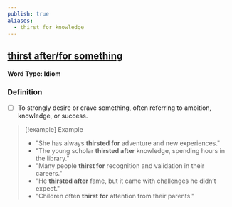 ```yaml
---
publish: true
aliases:
  - thirst for knowledge
---
```


## [thirst after/for something](https://dictionary.cambridge.org/dictionary/english/thirst-after-for?q=thirst+after%2Ffor+something)
#### Word Type: Idiom

### Definition
- [ ] To strongly desire or crave something, often referring to ambition, knowledge, or success.

> [!example] Example
> 
> - "She has always **thirsted for** adventure and new experiences."
> - "The young scholar **thirsted after** knowledge, spending hours in the library."
> - "Many people **thirst for** recognition and validation in their careers."
> - "He **thirsted after** fame, but it came with challenges he didn’t expect."
> - "Children often **thirst for** attention from their parents."